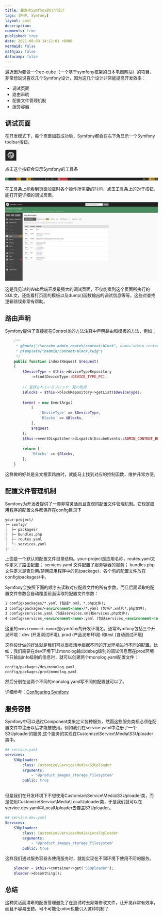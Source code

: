```yaml
---
title: 最喜欢Symfony的几个设计
tags: [PHP, Symfony]
layout: post
description:
comments: true
published: true
date: 2021-08-09 14:12:01 +0900
mermaid: false
mathjax: false
datacamp: false
---
```


最近因为要做一个ec-cube（一个基于symfony框架的日本电商网站）的项目，非常想说说喜欢几个Symfony设计，因为这几个设计非常能提高开发效率：

- 调试页面
- 路由声明
- 配置文件管理机制
- 服务容器

## 调试页面

在开发模式下，每个页面加载成功后，Symfony都会在右下角显示一个Symfony toolbar按钮。

![](/assets/images/2021-08-09-favorite-designs-for-symfony.markdown/2021-08-09-12-13-17.png)

点击这个按钮会显示Symfony的工具条

![](/assets/images/2021-08-09-favorite-designs-for-symfony.markdown/2021-08-09-12-16-45.png)

在工具条上能看到页面加载时各个操作所需要的时间，点击工具条上的对于按钮，能打开更详细的调试页面。

![](/assets/images/2021-08-09-favorite-designs-for-symfony.markdown/2021-08-09-12-19-51.png)

这是我见过的Web后端开发最强大的调试页面，不仅能看到这个页面所执行的SQL文，还能看打页面的模板以及dump()函数输出的调试信息等等，这些对查找逻辑错误非常有帮助。

## 路由声明

Symfony提供了直接能在Control类的方法注释中声明路由和模板的方法，例如：

```php
    /**
     * @Route("/%eccube_admin_route%/content/block", name="admin_content_block")
     * @Template("@admin/Content/block.twig")
     */
    public function index(Request $request)
    {
        $DeviceType = $this->deviceTypeRepository
            ->find(DeviceType::DEVICE_TYPE_PC);

        // 登録されているブロック一覧の取得
        $Blocks = $this->blockRepository->getList($DeviceType);

        $event = new EventArgs(
            [
                'DeviceType' => $DeviceType,
                'Blocks' => $Blocks,
            ],
            $request
        );
        $this->eventDispatcher->dispatch(EccubeEvents::ADMIN_CONTENT_BLOCK_INDEX_COMPLETE, $event);

        return [
            'Blocks' => $Blocks,
        ];
    }
```

这样做的好处是全文搜索路由时，就能马上找到对应的控制函数，维护非常方便。


## 配置文件管理机制

Symfony为开发者提供了一套非常灵活而且直观的配置文件管理机制。它规定应用程序的配置文件都保存在config目录下

```shell
your-project/
├─ config/
│  ├─ packages/
│  ├─ bundles.php
│  ├─ routes.yaml
│  └─ services.yaml
├─ ...
```

上面是一个默认的配置文件目录结构。your-project是应用名称，routes.yaml文件定义了路由配置； services.yaml 文件配置了服务容器的服务； bundles.php 文件定义是否启用/禁用应用程序中的包(package)，各个包的配置文件放在config/packages/中。

Symfony会按照下面的顺序去读取对应配置文件的所有参数，而且后面读取的配置文件参数会自动覆盖前面读取的配置文件参数：

```xml
1 config/packages/*.yaml (包括*.xml，*.php文件);
2 config/packages/<environment-name>/*.yaml (包括*.xml和*.php文件);
3 config/services.yaml (包括services.xml和ervices.php文件);
4 config/services_<environment-name>.yaml (包括services_<environment-name>.xml和services_<environment-name>.php文件).
```

这里的```<environment-name>```是symfony的开发环境名，通常Symfony包括三个开发环境：dev (开发测试环境), prod (产品发布环境) 和test (自动测试环境)

这样设计做的好处就是我们可以很灵活地根据不同的开发环境进行不同的配置。比如：我们需要在dev环境下让monolog输出debug级别的调试信息而在prod环境下只输出info级别的信息时，就可以创建两个monolog.yaml配置文件：

```
config/packages/dev/monolog.yaml
config/packages/prod/monolog.yaml
```

然后分别在这两个不同的monolog.yaml写不同的配置就可以了。

详细参考：[Configuring Symfony](https://symfony.com/doc/current/configuration.html)

## 服务容器

Symfony中可以通过Component类来定义各种服务，然而这些服务类都必须在配置文件中注册以后才能被使用。例如我们在service.yaml中注册了一个S3Uploader的服务,这个服务的实现在Customize\Service\Media\S3Uploader
类中。

```yaml
## service.yaml
services:
    S3Uploader:
        class: Customize\Service\Media\S3Uploader
        arguments:
            - '@product_images_storage_filesystem'
        public: true
       
```

但是我们在开发环境下不想使用Customize\Service\Media\S3Uploader类，而是使用Customize\Service\Media\LocalUploader类，于是我们就可以在service.dev.yaml中LocalUploader去覆盖S3Uploader。

```yaml
## service.dev.yaml
Services:
    S3Uploader:
        class: Customize\Service\Media\LocalUploader
        arguments:
            - '@product_images_storage_filesystem'
        public: true
```

这样我们通过服务容器去使用服务时，就能实现在不同环境下使用不同的服务。

```php
    $loader = $this->container->get('S3Uploader');
    $loader->dosomthing();
```

## 总结

这种灵活而清晰的配置管理避免了在测试时去频繁修改文件，让开发非常有效率，而且不容易出错。可不可能让odoo也能引入这种机制？






